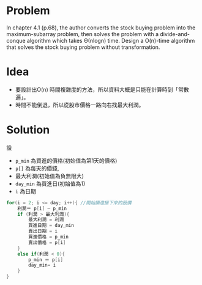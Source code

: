 # Problem

In chapter 4.1 (p.68), the author converts the stock buying problem into the maximum-subarray problem, then solves the problem with a divide-and-conque algorithm which takes Θ(nlogn) time. Design a O(n)-time algorithm that solves the stock buying problem without transformation.

# Idea

- 要設計出O(n) 時間複雜度的方法，所以資料大概是只能在計算時到「常數遍」。
- 時間不能倒退，所以從股市價格一路向右找最大利潤。

# Solution

設

- `p_min` 為買進的價格(初始值為第1天的價格)
- `p[]` 為每天的價錢,
- 最大利潤(初始值為負無限大)
- `day_min` 為買進日(初始值為1)
- `i` 為日期

```go
for(i = 2; i <= day; i++){ //開始讀進接下來的股價
    利潤＝ p[i] – p_min
    if (利潤 > 最大利潤){
        最大利潤 = 利潤
        買進日期 = day_min
        賣出日期 = i
        買進價格 = p_min
        賣出價格 = p[i]
    }
    else if(利潤 < 0){
        p_min ＝ p[i] 
        day_min= i
    }
}
```
